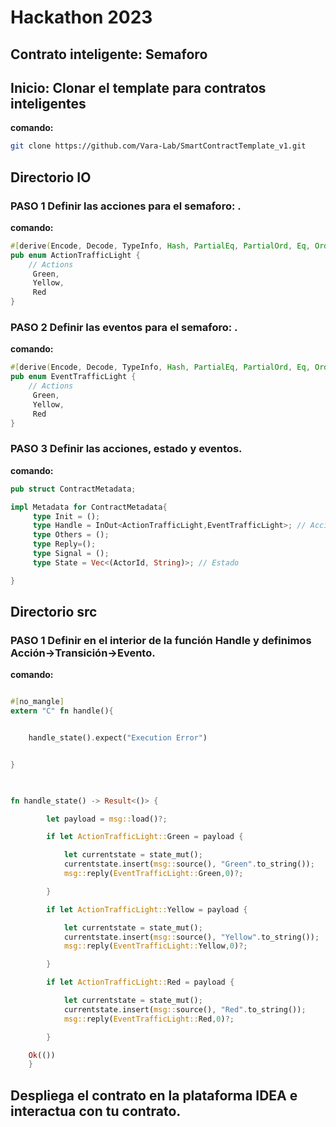 # Hackathon 2023

## Contrato inteligente: Semaforo

## Inicio: Clonar el template para contratos inteligentes

**comando:**
```bash
git clone https://github.com/Vara-Lab/SmartContractTemplate_v1.git
```

## Directorio IO

### PASO 1 Definir las acciones para el semaforo: .
**comando:**
```rust
#[derive(Encode, Decode, TypeInfo, Hash, PartialEq, PartialOrd, Eq, Ord, Clone, Copy, Debug)]
pub enum ActionTrafficLight {
    // Actions
     Green,
     Yellow,
     Red
}

```

### PASO 2 Definir las eventos para el semaforo: .
**comando:**
```rust
#[derive(Encode, Decode, TypeInfo, Hash, PartialEq, PartialOrd, Eq, Ord, Clone, Copy, Debug)]
pub enum EventTrafficLight {
    // Actions
     Green,
     Yellow,
     Red
}

```

### PASO 3 Definir las acciones, estado y eventos.
**comando:**
```rust
pub struct ContractMetadata;

impl Metadata for ContractMetadata{
     type Init = ();
     type Handle = InOut<ActionTrafficLight,EventTrafficLight>; // Acciones como entrada y  eventos como salida.
     type Others = ();
     type Reply=();
     type Signal = ();
     type State = Vec<(ActorId, String)>; // Estado 

}
```


## Directorio src

### PASO 1 Definir en el interior de la función Handle y definimos Acción->Transición->Evento.
**comando:**
```rust

#[no_mangle]
extern "C" fn handle(){


    handle_state().expect("Execution Error")


}

    

fn handle_state() -> Result<()> {

        let payload = msg::load()?;

        if let ActionTrafficLight::Green = payload {

            let currentstate = state_mut();
            currentstate.insert(msg::source(), "Green".to_string());
            msg::reply(EventTrafficLight::Green,0)?;

        }

        if let ActionTrafficLight::Yellow = payload {

            let currentstate = state_mut();
            currentstate.insert(msg::source(), "Yellow".to_string());
            msg::reply(EventTrafficLight::Yellow,0)?;

        }

        if let ActionTrafficLight::Red = payload {

            let currentstate = state_mut();
            currentstate.insert(msg::source(), "Red".to_string());
            msg::reply(EventTrafficLight::Red,0)?;

        }

    Ok(())
    }


```

## Despliega el contrato en la plataforma IDEA e interactua con tu contrato.